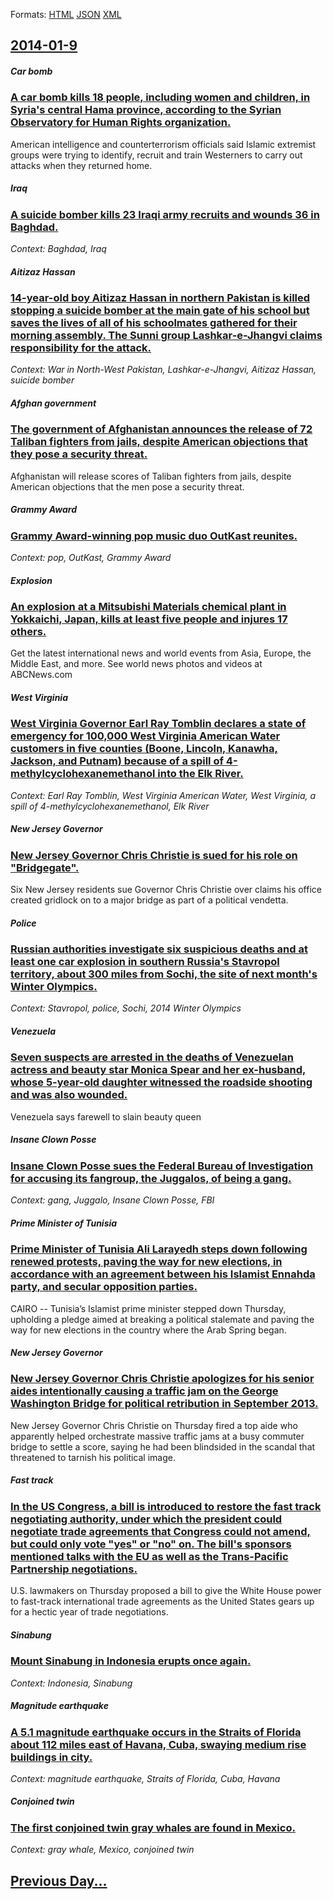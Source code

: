 
Formats: [HTML](2014/01/9/index.html)  [JSON](2014/01/9/index.json)  [XML](2014/01/9/index.xml)  

## [2014-01-9](/news/2014/01/9/index.md)

##### Car bomb
### [A car bomb kills 18 people, including women and children, in Syria's central Hama province, according to the Syrian Observatory for Human Rights organization. ](/news/2014/01/9/a-car-bomb-kills-18-people-including-women-and-children-in-syria-s-central-hama-province-according-to-the-syrian-observatory-for-human-ri.md)
American intelligence and counterterrorism officials said Islamic extremist groups were trying to identify, recruit and train Westerners to carry out attacks when they returned home.

##### Iraq
### [A suicide bomber kills 23 Iraqi army recruits and wounds 36 in Baghdad. ](/news/2014/01/9/a-suicide-bomber-kills-23-iraqi-army-recruits-and-wounds-36-in-baghdad.md)
_Context: Baghdad, Iraq_

##### Aitizaz Hassan
### [14-year-old boy Aitizaz Hassan in northern Pakistan is killed stopping a suicide bomber at the main gate of his school but saves the lives of all of his schoolmates gathered for their morning assembly. The Sunni group Lashkar-e-Jhangvi claims responsibility for the attack. ](/news/2014/01/9/14-year-old-boy-aitizaz-hassan-in-northern-pakistan-is-killed-stopping-a-suicide-bomber-at-the-main-gate-of-his-school-but-saves-the-lives-o.md)
_Context: War in North-West Pakistan, Lashkar-e-Jhangvi, Aitizaz Hassan, suicide bomber_

##### Afghan government
### [The government of Afghanistan announces the release of 72 Taliban fighters from jails, despite American objections that they pose a security threat. ](/news/2014/01/9/the-government-of-afghanistan-announces-the-release-of-72-taliban-fighters-from-jails-despite-american-objections-that-they-pose-a-security.md)
Afghanistan will release scores of Taliban fighters from jails, despite American objections that the men pose a security threat.

##### Grammy Award
### [Grammy Award-winning pop music duo OutKast reunites. ](/news/2014/01/9/grammy-award-winning-pop-music-duo-outkast-reunites.md)
_Context: pop, OutKast, Grammy Award_

##### Explosion
### [An explosion at a Mitsubishi Materials chemical plant in Yokkaichi, Japan, kills at least five people and injures 17 others. ](/news/2014/01/9/an-explosion-at-a-mitsubishi-materials-chemical-plant-in-yokkaichi-japan-kills-at-least-five-people-and-injures-17-others.md)
Get the latest international news and world events from Asia, Europe, the Middle East, and more. See world news photos and videos at ABCNews.com

##### West Virginia
### [West Virginia Governor Earl Ray Tomblin declares a state of emergency for 100,000 West Virginia American Water customers in five counties (Boone, Lincoln, Kanawha, Jackson, and Putnam) because of a spill of 4-methylcyclohexanemethanol into the Elk River. ](/news/2014/01/9/west-virginia-governor-earl-ray-tomblin-declares-a-state-of-emergency-for-100-000-west-virginia-american-water-customers-in-five-counties-b.md)
_Context: Earl Ray Tomblin, West Virginia American Water, West Virginia, a spill of 4-methylcyclohexanemethanol, Elk River_

##### New Jersey Governor
### [New Jersey Governor Chris Christie is sued for his role on "Bridgegate". ](/news/2014/01/9/new-jersey-governor-chris-christie-is-sued-for-his-role-on-bridgegate.md)
Six New Jersey residents sue Governor Chris Christie over claims his office created gridlock on to a major bridge as part of a political vendetta.

##### Police
### [Russian authorities investigate six suspicious deaths and at least one car explosion in southern Russia's Stavropol territory, about 300 miles from Sochi, the site of next month's Winter Olympics. ](/news/2014/01/9/russian-authorities-investigate-six-suspicious-deaths-and-at-least-one-car-explosion-in-southern-russia-s-stavropol-territory-about-300-mil.md)
_Context: Stavropol, police, Sochi, 2014 Winter Olympics_

##### Venezuela
### [Seven suspects are arrested in the deaths of Venezuelan actress and beauty star Monica Spear and her ex-husband, whose 5-year-old daughter witnessed the roadside shooting and was also wounded. ](/news/2014/01/9/seven-suspects-are-arrested-in-the-deaths-of-venezuelan-actress-and-beauty-star-ma3nica-spear-and-her-ex-husband-whose-5-year-old-daughter.md)
Venezuela says farewell to slain beauty queen

##### Insane Clown Posse
### [Insane Clown Posse sues the Federal Bureau of Investigation for accusing its fangroup, the Juggalos, of being a gang. ](/news/2014/01/9/insane-clown-posse-sues-the-federal-bureau-of-investigation-for-accusing-its-fangroup-the-juggalos-of-being-a-gang.md)
_Context: gang, Juggalo, Insane Clown Posse, FBI_

##### Prime Minister of Tunisia
### [Prime Minister of Tunisia Ali Larayedh steps down following renewed protests, paving the way for new elections, in accordance with an agreement between his Islamist Ennahda party, and secular opposition parties. ](/news/2014/01/9/prime-minister-of-tunisia-ali-larayedh-steps-down-following-renewed-protests-paving-the-way-for-new-elections-in-accordance-with-an-agreem.md)
CAIRO -- Tunisia’s Islamist prime minister stepped down Thursday, upholding a pledge aimed at breaking a political stalemate and paving the way for new elections in the country where the Arab Spring began.

##### New Jersey Governor
### [New Jersey Governor Chris Christie apologizes for his senior aides intentionally causing a traffic jam on the George Washington Bridge for political retribution in September 2013. ](/news/2014/01/9/new-jersey-governor-chris-christie-apologizes-for-his-senior-aides-intentionally-causing-a-traffic-jam-on-the-george-washington-bridge-for-p.md)
New Jersey Governor Chris Christie on Thursday fired a top aide who apparently helped orchestrate massive traffic jams at a busy commuter bridge to settle a score, saying he had been blindsided in the scandal that threatened to tarnish his political image.

##### Fast track
### [In the US Congress, a bill is introduced to restore the fast track negotiating authority, under which the president could negotiate trade agreements that Congress could not amend, but could only vote "yes" or "no" on. The bill's sponsors mentioned talks with the EU as well as the Trans-Pacific Partnership negotiations. ](/news/2014/01/9/in-the-us-congress-a-bill-is-introduced-to-restore-the-fast-track-negotiating-authority-under-which-the-president-could-negotiate-trade-ag.md)
U.S. lawmakers on Thursday proposed a bill to give the White House power to fast-track international trade agreements as the United States gears up for a hectic year of trade negotiations.

##### Sinabung
### [Mount Sinabung in Indonesia erupts once again. ](/news/2014/01/9/mount-sinabung-in-indonesia-erupts-once-again.md)
_Context: Indonesia, Sinabung_

##### Magnitude earthquake
### [A 5.1 magnitude earthquake occurs in the Straits of Florida about 112 miles east of Havana, Cuba, swaying medium rise buildings in city. ](/news/2014/01/9/a-5-1-magnitude-earthquake-occurs-in-the-straits-of-florida-about-112-miles-east-of-havana-cuba-swaying-medium-rise-buildings-in-city.md)
_Context: magnitude earthquake, Straits of Florida, Cuba, Havana_

##### Conjoined twin
### [The first conjoined twin gray whales are found in Mexico. ](/news/2014/01/9/the-first-conjoined-twin-gray-whales-are-found-in-mexico.md)
_Context: gray whale, Mexico, conjoined twin_

## [Previous Day...](/news/2014/01/8/index.md)

